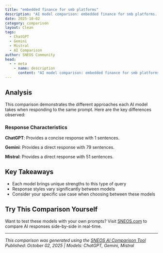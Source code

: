 ```yaml
---
title: "embedded finance for smb platforms"
description: "AI model comparison: embedded finance for smb platforms..."
date: 2025-10-02
category: comparison
layout: Clean
tags:
  - ChatGPT
  - Gemini
  - Mistral
  - AI Comparison
author: SNEOS Community
head:
  - - meta
    - name: description
      content: "AI model comparison: embedded finance for smb platforms..."
---
```


<ChatComparison
  title="embedded finance for smb platforms"
  prompt="embedded finance for smb platforms"
  :responses='{
    "ChatGPT": "Error calling OpenAI API.",
    "Gemini": "## Embedded Finance for SMB Platforms: A Deep Dive\n\nEmbedded finance refers to the integration of financial services (like payments, lending, insurance, and investments) directly into non-financial platforms, products, or applications. For SMB platforms, it presents a significant opportunity to enhance user experience, increase revenue, and gain a competitive edge.\n\n**Why is Embedded Finance Relevant for SMB Platforms?**\n\n* **Increased User Engagement \u0026 Stickiness:** Offering integrated financial services makes your platform more valuable and essential to SMBs, reducing churn.\n* **New Revenue Streams:** Earn commissions, fees, or interest on financial transactions facilitated through your platform.\n* **Competitive Differentiation:** Stand out from competitors by offering a more comprehensive and convenient solution.\n* **Data-Driven Insights:** Gain valuable insights into SMB financial needs and behavior, enabling you to personalize your offerings and improve your platform.\n* **Simplified Financial Management:** Streamline financial operations for SMBs, freeing them up to focus on their core business.\n\n**Examples of Embedded Finance for SMB Platforms:**\n\nHere are some specific examples of how different types of SMB platforms can leverage embedded finance:\n\n* **E-commerce Platforms (Shopify, Wix, WooCommerce):**\n    * **Embedded Payments:** Accept payments directly through the platform with integrated gateways like Stripe, PayPal, or Adyen.\n    * **Buy Now, Pay Later (BNPL):** Offer BNPL options to customers at checkout through providers like Affirm or Klarna.\n    * **Business Lending:** Provide access to short-term financing or working capital loans directly within the platform.\n    * **Insurance:** Offer business insurance policies relevant to e-commerce operations (e.g., liability insurance, cyber insurance).\n    * **Expense Management:** Integrate expense tracking tools to simplify bookkeeping.\n* **Accounting Software (QuickBooks, Xero):**\n    * **Embedded Payments:** Allow customers to pay invoices directly through the accounting software.\n    * **Automated Reconciliation:** Automatically reconcile bank transactions with accounting records.\n    * **Invoice Factoring:** Offer immediate payment on outstanding invoices through factoring services.\n    * **Payroll Services:** Integrate payroll processing directly into the accounting platform.\n    * **Tax Filing:** Streamline tax filing processes by providing automated calculations and integrations with tax preparation software.\n* **CRM Platforms (Salesforce, HubSpot):**\n    * **Sales Forecasting:** Integrate financial data to provide more accurate sales forecasts.\n    * **Credit Checks:** Enable quick credit checks on potential customers.\n    * **Commission Tracking:** Automate commission calculations and payouts.\n    * **Subscription Management:** Streamline subscription billing and management.\n* **Point of Sale (POS) Systems (Square, Toast):**\n    * **Payments Processing:** Integrated payment processing for in-store and online transactions.\n    * **Capital Advances:** Offer short-term financing based on sales history.\n    * **Payroll Services:** Manage employee payroll directly through the POS system.\n    * **Inventory Financing:** Provide financing to help businesses purchase inventory.\n* **Vertical SaaS Platforms (e.g., Restaurant Management Software, Construction Management Software):**\n    * **Payments:** Integrated payments tailored to the specific industry (e.g., split payments for restaurants).\n    * **Lending:** Industry-specific financing options (e.g., equipment financing for construction companies).\n    * **Insurance:** Industry-specific insurance coverage (e.g., restaurant liability insurance).\n    * **Automated Invoicing:** Streamline invoicing and payment processes specific to the industry.\n\n**Key Considerations for Implementing Embedded Finance:**\n\n* **Compliance:** Navigating complex regulatory requirements related to financial services (e.g., KYC/AML, data privacy).\n* **Security:** Ensuring the security of sensitive financial data and preventing fraud.\n* **Partnerships:** Choosing the right financial partners to integrate with (e.g., banks, fintech companies, insurance providers).\n* **User Experience:** Designing a seamless and intuitive user experience for accessing and using financial services.\n* **Pricing:** Determining a pricing strategy that is competitive and profitable.\n* **Technology Integration:** Ensuring smooth integration with existing platform infrastructure.\n* **Customer Support:** Providing adequate customer support for financial services offered through the platform.\n\n**Steps to Implementing Embedded Finance:**\n\n1. **Identify User Needs:** Understand the specific financial needs of your SMB users through surveys, interviews, and data analysis.\n2. **Choose the Right Financial Services:** Select the financial services that best address the identified user needs and align with your platform\u0027s overall strategy.\n3. **Select a Partner or Build In-House:** Decide whether to partner with a financial institution or fintech company or build the solution in-house. Partnering often allows for faster time-to-market and access to specialized expertise.\n4. **Develop and Integrate:** Design and develop the user interface and integrate the chosen financial services into your platform.\n5. **Test and Launch:** Thoroughly test the integration to ensure functionality and security, and then launch the new feature to your users.\n6. **Market and Promote:** Promote the new financial services to your users and highlight the benefits.\n7. **Monitor and Iterate:** Continuously monitor user feedback and data to improve the offering and adapt to evolving needs.\n\n**Challenges of Embedded Finance:**\n\n* **Regulatory Complexity:** Financial regulations vary widely and are constantly evolving.\n* **Risk Management:**  Managing credit risk, fraud risk, and operational risk associated with offering financial services.\n* **Technology Complexity:** Integrating with various financial systems and ensuring seamless data flow.\n* **Finding the Right Partners:** Identifying reliable and reputable financial partners that align with your platform\u0027s values.\n* **Maintaining Trust:** Building and maintaining user trust in the financial services offered through your platform.\n\n**The Future of Embedded Finance for SMB Platforms:**\n\nThe future of embedded finance for SMB platforms is bright.  We can expect to see:\n\n* **Increased adoption:**  As SMBs become more comfortable with digital solutions, they will increasingly embrace embedded finance.\n* **More sophisticated offerings:**  More advanced financial services will be embedded into platforms, such as personalized financial planning and investment management.\n* **Hyper-personalization:**  Financial services will be tailored to the specific needs of individual SMBs based on their industry, size, and financial profile.\n* **AI-powered solutions:**  Artificial intelligence will be used to automate financial tasks, improve decision-making, and personalize the user experience.\n* **Decentralized Finance (DeFi) Integration:**  Potentially, integrating DeFi solutions to offer alternative financing options and increased transparency.\n\n**Conclusion:**\n\nEmbedded finance is a powerful tool that can help SMB platforms provide a more valuable and convenient experience for their users, while also creating new revenue streams and gaining a competitive edge.  By carefully considering the needs of their users, choosing the right partners, and navigating the challenges, SMB platforms can successfully leverage embedded finance to drive growth and success.\n",
    "Mistral": "Embedded finance for small and medium-sized business (SMB) platforms refers to the integration of financial services directly into the platforms that SMBs use for their operations. This can include a variety of financial products and services such as payments, lending, insurance, and more, all seamlessly embedded within the platform\u0027s ecosystem. Here are some key aspects and benefits of embedded finance for SMB platforms:\n\n### Key Aspects of Embedded Finance for SMB Platforms\n\n1. **Payments and Transactions**:\n   - **Instant Payments**: Facilitate real-time payments between businesses and their customers or suppliers.\n   - **Invoicing and Billing**: Automate the generation and processing of invoices and bills.\n   - **Cross-Border Payments**: Enable international transactions with ease.\n\n2. **Lending and Credit**:\n   - **Working Capital Loans**: Provide short-term loans to help SMBs manage cash flow.\n   - **Invoice Financing**: Allow businesses to borrow against their outstanding invoices.\n   - **Equipment Financing**: Offer loans specifically for purchasing equipment.\n\n3. **Insurance**:\n   - **Business Insurance**: Provide coverage for various risks such as property damage, liability, and business interruption.\n   - **Cyber Insurance**: Protect against cyber threats and data breaches.\n   - **Employee Benefits**: Offer health, life, and other types of insurance for employees.\n\n4. **Accounting and Financial Management**:\n   - **Bookkeeping**: Automate the recording of financial transactions.\n   - **Tax Filing**: Assist with tax preparation and filing.\n   - **Financial Reporting**: Generate financial statements and reports.\n\n5. **Customer Relationship Management (CRM)**:\n   - **Sales and Marketing Tools**: Integrate tools for managing customer interactions and marketing campaigns.\n   - **Customer Data Analytics**: Provide insights into customer behavior and preferences.\n\n### Benefits of Embedded Finance for SMB Platforms\n\n1. **Improved Cash Flow Management**:\n   - Real-time payments and automated invoicing help SMBs manage their cash flow more effectively.\n\n2. **Access to Capital**:\n   - Embedded lending solutions provide SMBs with quick and convenient access to capital, which is crucial for growth and expansion.\n\n3. **Enhanced Customer Experience**:\n   - Seamless integration of financial services within the platform improves the overall user experience, making it easier for SMBs to manage their finances.\n\n4. **Operational Efficiency**:\n   - Automation of financial processes reduces manual effort and minimizes errors, leading to increased efficiency.\n\n5. **Risk Management**:\n   - Embedded insurance solutions help SMBs mitigate various risks, providing a safety net for unforeseen events.\n\n6. **Data-Driven Decisions**:\n   - Access to financial data and analytics enables SMBs to make informed decisions and optimize their operations.\n\n### Examples of Embedded Finance in SMB Platforms\n\n1. **E-commerce Platforms**:\n   - Integrating payment gateways, lending options, and insurance for online sellers.\n\n2. **Accounting Software**:\n   - Offering embedded lending and insurance products within accounting platforms like QuickBooks or Xero.\n\n3. **Point-of-Sale (POS) Systems**:\n   - Providing payment processing, lending, and insurance options directly within POS systems.\n\n4. **Marketplaces**:\n   - Embedding financial services for sellers on marketplaces like Amazon or Etsy.\n\n### Challenges and Considerations\n\n1. **Regulatory Compliance**:\n   - Ensuring that embedded financial services comply with relevant regulations and standards.\n\n2. **Data Security**:\n   - Protecting sensitive financial data from breaches and ensuring privacy.\n\n3. **Integration Complexity**:\n   - Seamlessly integrating financial services with existing platform functionalities can be technically challenging.\n\n4. **User Education**:\n   - Educating SMBs on how to effectively use embedded financial services to maximize benefits.\n\n### Conclusion\n\nEmbedded finance for SMB platforms offers a range of financial services that can significantly enhance the operational efficiency and financial health of small and medium-sized businesses. By integrating these services directly into the platforms they use, SMBs can access the financial tools they need to grow and thrive in a competitive market."
  }'
  published-date="11:23"
/>

## Analysis

This comparison demonstrates the different approaches each AI model takes when responding to the same prompt. Here are the key differences observed:

### Response Characteristics

**ChatGPT**: Provides a concise response with 1 sentences. 

**Gemini**: Provides a direct response with 79 sentences. 

**Mistral**: Provides a direct response with 51 sentences. 

## Key Takeaways

- Each model brings unique strengths to this type of query
- Response styles vary significantly between models
- Consider your specific use case when choosing between these models

## Try This Comparison Yourself

Want to test these models with your own prompts? Visit [SNEOS.com](https://sneos.com) to compare AI responses side-by-side in real-time.

---

*This comparison was generated using the [SNEOS AI Comparison Tool](https://sneos.com)*
*Published: October 02, 2025 | Models: ChatGPT, Gemini, Mistral*
